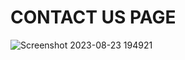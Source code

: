 # CONTACT US PAGE

![Screenshot 2023-08-23 194921](https://github.com/akshayvenu/contact-page-react/assets/88384131/5c683bfc-3dd7-4afd-86d5-05803f13b123)
